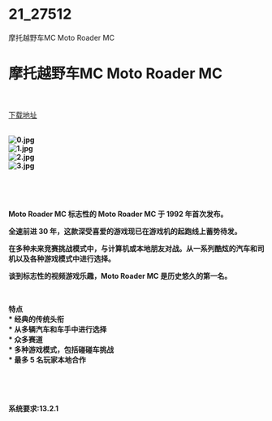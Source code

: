 # 21_27512
摩托越野车MC Moto Roader MC
# 摩托越野车MC Moto Roader MC
 <br/></br>
[下载地址](https://www.switch520.cc/article/27512 "下载地址")
<br/></br>

<p><strong><img title="0.jpg" src="https://www.switch520.cc/muke_img/2022_02_25_024a63cdb06c1.jpg" alt="0.jpg"></strong><br>
<strong><img title="1.jpg" src="https://www.switch520.cc/muke_img/2022_02_25_40eba03eba149.jpg" alt="1.jpg"></strong><br>
<strong><img title="2.jpg" src="https://www.switch520.cc/muke_img/2022_02_25_5af3b146abc16.jpg" alt="2.jpg"></strong><br>
<strong><img title="3.jpg" src="https://www.switch520.cc/muke_img/2022_02_25_18da1534050dd.jpg" alt="3.jpg">&nbsp;</strong></p>
<p>&nbsp;</p>
<p>&nbsp;</p>
<p><strong>Moto Roader MC 标志性的 Moto Roader MC 于 1992 年首次发布。</strong></p>
<p><strong>全速前进 30 年，这款深受喜爱的游戏现已在游戏机的起跑线上蓄势待发。</strong></p>
<p><strong>在多种未来竞赛挑战模式中，与计算机或本地朋友对战。从一系列酷炫的汽车和司机以及各种游戏模式中进行选择。</strong></p>
<p><strong>谈到标志性的视频游戏乐趣，Moto Roader MC 是历史悠久的第一名。</strong></p>
<p>&nbsp;</p>
<p><strong>特点</strong><br>
<strong>* 经典的传统头衔</strong><br>
<strong>* 从多辆汽车和车手中进行选择</strong><br>
<strong>* 众多赛道</strong><br>
<strong>* 多种游戏模式，包括碰碰车挑战</strong><br>
<strong>* 最多 5 名玩家本地合作</strong></p>
<p>&nbsp;</p>
<p>&nbsp;</p>
<p><strong>系统要求:13.2.1</strong></p>



